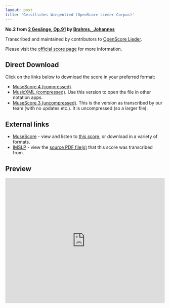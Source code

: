 ```yaml
---
layout: post
title: 'Geistliches Wiegenlied (OpenScore Lieder Corpus)'
---
```


__No.2 from [2 Gesänge, Op.91](https://fourscoreandmore.org/openscore/lieder/Brahms,_Johannes/2_Gesänge,_Op.91/) by [Brahms,_Johannes](https://fourscoreandmore.org/openscore/lieder/Brahms,_Johannes)__

Transcribed and maintained by contributors to [OpenScore Lieder].

Please visit the [official score page] for more information.

[official score page]: https://musescore.com/openscore-lieder-corpus/scores/6320420
[OpenScore Lieder]: https://musescore.com/openscore-lieder-corpus

## Direct Download

Click on the links below to download the score in your preferred format:
- [MuseScore 4 (compressed)](https://github.com/openscore/lieder/blob/main/scores/Brahms,_Johannes/2_Gesänge,_Op.91/2_Geistliches_Wiegenlied/lc6320420.mscz?raw=true).
- [MusicXML (compressed)](https://github.com/openscore/lieder/blob/main/scores/Brahms,_Johannes/2_Gesänge,_Op.91/2_Geistliches_Wiegenlied/lc6320420.mxl?raw=true). Use this version to open the file in other notation apps.
- [MuseScore 3 (uncompressed)](https://github.com/openscore/lieder/blob/main/scores/Brahms,_Johannes/2_Gesänge,_Op.91/2_Geistliches_Wiegenlied/lc6320420.mscx?raw=true). This is the version as transcribed by our team (with no updates etc.). It is uncompressed (so a larger file).

## External links

- [MuseScore] - view and listen to [this score][MuseScore], or download in a variety of formats.
- [IMSLP] - view the [source PDF file(s)][IMSLP] that this score was transcribed from.

[MuseScore]: https://musescore.com/score/6320420
[IMSLP]: https://imslp.org/wiki/Special:ReverseLookup/39262

## Preview

<iframe width="100%" height="394" src="https://musescore.com/openscore-lieder-corpus/scores/6320420/embed" frameborder="0" allowfullscreen allow="autoplay; fullscreen"></iframe>
